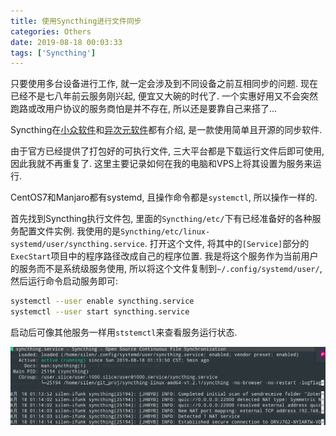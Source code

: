 ```yaml
---
title: 使用Syncthing进行文件同步
categories: Others
date: 2019-08-18 00:03:33
tags: ['Syncthing']
---
```


只要使用多台设备进行工作, 就一定会涉及到不同设备之前互相同步的问题. 现在已经不是七八年前云服务刚兴起, 便宜又大碗的时代了. 一个实惠好用又不会突然跑路或改用户协议的服务商怕是并不存在, 所以还是要靠自己来搭了...
<!-- 摘要部分 -->
<!-- more -->

Syncthing在[小众软件](https://www.appinn.com/syncthing/)和[异次元软件](https://www.iplaysoft.com/syncthing.html)都有介绍, 是一款使用简单且开源的同步软件.

由于官方已经提供了打包好的可执行文件, 三大平台都是下载运行文件后即可使用, 因此我就不再重复了. 这里主要记录如何在我的电脑和VPS上将其设置为服务来运行.

CentOS7和Manjaro都有systemd, 且操作命令都是`systemctl`, 所以操作一样的. 

首先找到Syncthing执行文件包, 里面的`Syncthing/etc/`下有已经准备好的各种服务配置文件实例. 我使用的是`Syncthing/etc/linux-systemd/user/syncthing.service`. 打开这个文件, 将其中的`[Service]`部分的`ExecStart`项目中的程序路径改成自己的程序位置. 我是将这个服务作为当前用户的服务而不是系统级服务使用, 所以将这个文件复制到`~/.config/systemd/user/`, 然后运行命令启动服务即可:

```bash
systemctl --user enable syncthing.service
systemctl --user start syncthing.service
```

启动后可像其他服务一样用`ststemctl`来查看服务运行状态.

![Syncthing](https://raw.githubusercontent.com/SilenWang/Gallary/master/Syncthing.png)